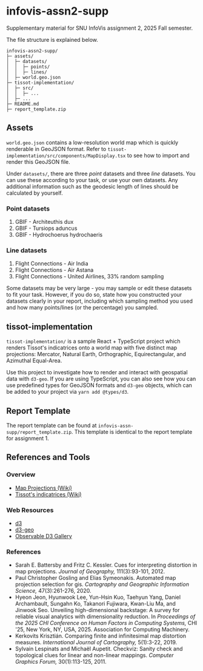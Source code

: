 # infovis-assn2-supp
Supplementary material for SNU InfoVis assignment 2, 2025 Fall semester.

The file structure is explained below.
```
infovis-assn2-supp/
├─ assets/
│  ├─ datasets/
│  │  ├─ points/
│  │  ├─ lines/
│  ├─ world.geo.json
├─ tissot-implementation/
│  ├─ src/
│  │  ├─ ...
│  ├─ ...
├─ README.md
├─ report_template.zip
```
## Assets
`world.geo.json` contains a low-resolution world map which is quickly renderable in GeoJSON format. Refer to `tissot-implementation/src/components/MapDisplay.tsx` to see how to import and render this GeoJSON file.

Under `datasets/`, there are three *point* datasets and three *line* datasets. You can use these according to your task, or use your own datasets. Any additional information such as the geodesic length of lines should be calculated by yourself.

### Point datasets
1. GBIF - Architeuthis dux
2. GBIF - Tursiops aduncus
3. GBIF - Hydrochoerus hydrochaeris

### Line datasets
1. Flight Connections - Air India
2. Flight Connections - Air Astana
3. Flight Connections - United Airlines, 33% random sampling

Some datasets may be very large - you may sample or edit these datasets to fit your task. However, if you do so, state how you constructed your datasets clearly in your report, including which sampling method you used and how many points/lines (or the percentage) you sampled.

## tissot-implementation
`tissot-implementation/` is a sample React + TypeScript project which renders Tissot's indicatrices onto a world map with five distinct map projections: Mercator, Natural Earth, Orthographic, Equirectangular, and Azimuthal Equal-Area.

Use this project to investigate how to render and interact with geospatial data with `d3-geo`. If you are using TypeScript, you can also see how you can use predefined types for GeoJSON formats and `d3-geo` objects, which can be added to your project via `yarn add @types/d3`.

## Report Template
The report template can be found at `infovis-assn-supp/report_template.zip`. This template is identical to the report template for assignment 1.

## References and Tools
### Overview
- [Map Projections (Wiki)](https://en.wikipedia.org/wiki/Map_projection)
- [Tissot's indicatrices (Wiki)](https://en.wikipedia.org/wiki/Tissot%27s_indicatrix)
### Web Resources
- [d3](https://d3js.org)
- [d3-geo](https://d3js.org/d3-geo)
- [Observable D3 Gallery](https://observablehq.com/@d3/gallery)
### References
- Sarah E. Battersby and Fritz C. Kessler. Cues for interpreting distortion in map projections. *Journal of Geography,* 111(3):93-101, 2012.
- Paul Christopher Gosling and Elias Symeonakis. Automated map projection selection for gis. *Cartography and Geographic Information Science,* 47(3):261-276, 2020.
- Hyeon Jeon, Hyunwook Lee, Yun-Hsin Kuo, Taehyun Yang, Daniel Archambault, Sungahn Ko, Takanori Fujiwara, Kwan-Liu Ma, and Jinwook Seo. Unveiling high-dimensional backstage: A survey for reliable visual analytics with dimensionality reduction. In *Proceedings of the 2025 CHI Conference on Human Factors in Computing Systems,* CHI '25, New York, NY, USA, 2025. Association for Computing Machinery.
- Kerkovits Krisztián. Comparing finite and infinitesimal map distortion measures. *International Journal of Cartography,* 5(1):3-22, 2019.
- Sylvain Lespinats and Michaël Aupetit. Checkviz: Sanity check and topological clues for linear and non-linear mappings. *Computer Graphics Forum,* 30(1):113-125, 2011.

